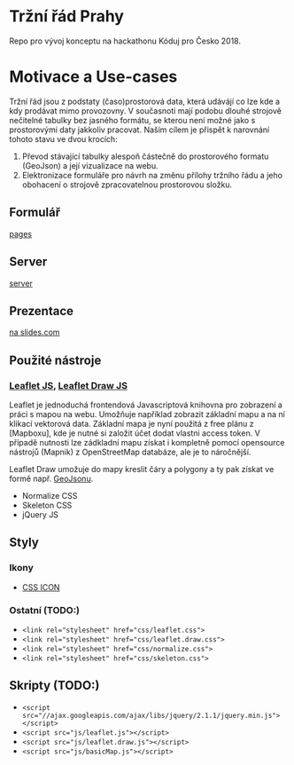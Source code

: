 # Tržní řád Prahy

Repo pro vývoj konceptu na hackathonu Kóduj pro Česko 2018.

# Motivace a Use-cases

Tržní řád jsou z podstaty (časo)prostorová data, která udávájí co lze kde a kdy prodávat mimo provozovny. V současnoti mají podobu dlouhé strojově nečitelné tabulky bez jasného formátu, se kterou není možné jako s prostorovými daty jakkoliv pracovat. Naším cílem je přispět k narovnání tohoto stavu ve dvou krocích:

  1. Převod stávající tabulky alespoň částečně do prostorového formatu (GeoJson) a její vizualizace na webu.
  1. Elektronizace formuláře pro návrh na změnu přílohy tržního řádu a jeho obohacení o strojově zpracovatelnou prostorovou složku.

## Formulář

[pages](../pages)

## Server

[server](/server)

## Prezentace

[na slides.com](https://slides.com/dugi/deck-5/edit)

## Použité nástroje

### [Leaflet JS](https://leafletjs.com/), [Leaflet Draw JS](https://github.com/Leaflet/Leaflet.draw) 

Leaflet je jednoduchá frontendová Javascriptová knihovna pro zobrazení a práci s mapou na webu. Umožňuje například zobrazit základní mapu a na ní klikací vektorová data. Základní mapa je nyní použitá z free plánu z [Mapboxu], kde je nutné si založit účet dodat vlastni access token. V případě nutnosti lze zádkladní mapu získat i kompletně pomocí opensource nástrojů (Mapnik) z OpenStreetMap databáze, ale je to náročnější.

Leaflet Draw umožuje do mapy kreslit čáry a polygony a ty pak získat ve formě např. [GeoJsonu](http://geojson.org/).

* Normalize CSS
* Skeleton CSS
* jQuery JS

## Styly

### Ikony

* [CSS ICON](https://cssicon.space/#/)

### Ostatní (TODO:)

* `<link rel="stylesheet" href="css/leaflet.css">`
* `<link rel="stylesheet" href="css/leaflet.draw.css">`
* `<link rel="stylesheet" href="css/normalize.css">`
* `<link rel="stylesheet" href="css/skeleton.css">`

## Skripty (TODO:)

* `<script src="//ajax.googleapis.com/ajax/libs/jquery/2.1.1/jquery.min.js"></script>`
* `<script src="js/leaflet.js"></script>`
* `<script src="js/leaflet.draw.js"></script>`
* `<script src="js/basicMap.js"></script>`
